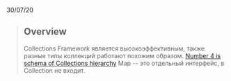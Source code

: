 30/07/20
>## Overview
>Collections Framework является высокоэффективным, также разные типы коллекций работают похожим образом. 
>[Number 4 is schema of Collections hierarchy](https://javastudy.ru/interview/collections/)
>Map -- это отдельный интерфейс, в Collection не входит.
<!--stackedit_data:
eyJoaXN0b3J5IjpbLTcyMzg0NzQ2LC0xMDIyMjE4NjUwXX0=
-->